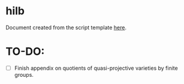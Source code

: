 # hilb

Document created from the script template [here](https://github.com/pedro-nlb/latex-templates).

# TO-DO:

-[ ] Finish appendix on quotients of quasi-projective varieties by finite groups.
